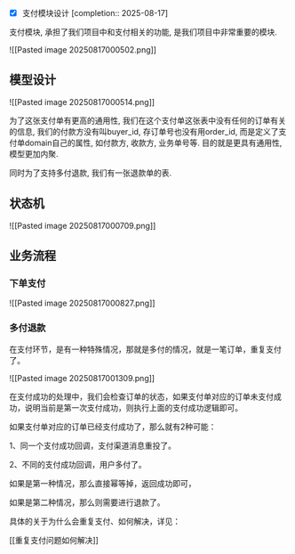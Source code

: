 - [x] 支付模块设计  [completion:: 2025-08-17]

支付模块, 承担了我们项目中和支付相关的功能, 是我们项目中非常重要的模块.

![[Pasted image 20250817000502.png]]

## 模型设计

![[Pasted image 20250817000514.png]]

为了这张支付单有更高的通用性, 我们在这个支付单这张表中没有任何的订单有关的信息, 我们的付款方没有叫buyer_id, 存订单号也没有用order_id, 而是定义了支付单domain自己的属性, 如付款方, 收款方, 业务单号等. 目的就是更具有通用性, 模型更加内聚.

同时为了支持多付退款, 我们有一张退款单的表.


## 状态机

![[Pasted image 20250817000709.png]]

## 业务流程

### 下单支付

![[Pasted image 20250817000827.png]]

### 多付退款

在支付环节，是有一种特殊情况，那就是多付的情况，就是一笔订单，重复支付了。

![[Pasted image 20250817001309.png]]

在支付成功的处理中，我们会检查订单的状态，如果支付单对应的订单未支付成功，说明当前是第一次支付成功，则执行上面的支付成功逻辑即可。

如果支付单对应的订单已经支付成功了，那么就有2种可能：

1、同一个支付成功回调，支付渠道消息重投了。

2、不同的支付成功回调，用户多付了。

如果是第一种情况，那么直接幂等掉，返回成功即可，

如果是第二种情况，那么则需要进行退款了。

具体的关于为什么会重复支付、如何解决，详见：

[[重复支付问题如何解决]]